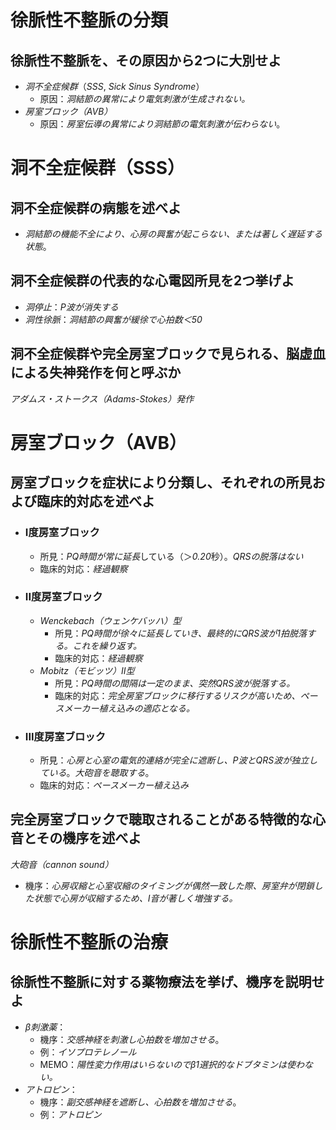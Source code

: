 # 徐脈性不整脈の分類
## 徐脈性不整脈を、その原因から2つに大別せよ
- *洞不全症候群*（*SSS*, *Sick Sinus Syndrome*）
	- 原因：*洞結節の異常により電気刺激が生成されない。*
- *房室ブロック（AVB）*
	- 原因：*房室伝導の異常により洞結節の電気刺激が伝わらない*。

# 洞不全症候群（SSS）
## 洞不全症候群の病態を述べよ
- *洞結節の機能不全により、心房の興奮が起こらない、または著しく遅延する状態*。
## 洞不全症候群の代表的な心電図所見を2つ挙げよ
- *洞停止*：*P波が消失する*
- *洞性徐脈*：*洞結節の興奮が緩徐で心拍数＜50*

## 洞不全症候群や完全房室ブロックで見られる、脳虚血による失神発作を何と呼ぶか
*アダムス・ストークス（Adams-Stokes）発作*

# 房室ブロック（AVB）
## 房室ブロックを症状により分類し、それぞれの所見および臨床的対応を述べよ
- ### I度房室ブロック
	- 所見：*PQ時間が常に延長*している（＞*0.20*秒）。*QRSの脱落はない*
	- 臨床的対応：*経過観察*
- ### II度房室ブロック
	- *Wenckebach（ウェンケバッハ）型*
		- 所見：*PQ時間が徐々に延長していき、最終的にQRS波が1拍脱落する。これを繰り返す。*
		- 臨床的対応：*経過観察*
	- *Mobitz（モビッツ）II型*
		- 所見：*PQ時間の間隔は一定のまま、突然QRS波が脱落する。*
		- 臨床的対応：*完全房室ブロックに移行するリスクが高いため、ペースメーカー植え込みの適応となる。*
- ### III度房室ブロック
	- 所見：*心房と心室の電気的連絡が完全に遮断し、P波とQRS波が独立している*。*大砲音を聴取する*。
	- 臨床的対応：*ペースメーカー植え込み*

## 完全房室ブロックで聴取されることがある特徴的な心音とその機序を述べよ
*大砲音（cannon sound）*
- 機序：*心房収縮と心室収縮のタイミングが偶然一致した際、房室弁が閉鎖した状態で心房が収縮するため、I音が著しく増強する。*

# 徐脈性不整脈の治療
## 徐脈性不整脈に対する薬物療法を挙げ、機序を説明せよ
- *β刺激薬*：
	- 機序：*交感神経を刺激し心拍数を増加させる*。
	- 例：*イソプロテレノール*
	- MEMO：*陽性変力作用はいらないのでβ1選択的なドブタミンは使わない。*
- *アトロピン*：
	- 機序：*副交感神経を遮断し、心拍数を増加させる*。
	- 例：*アトロピン*